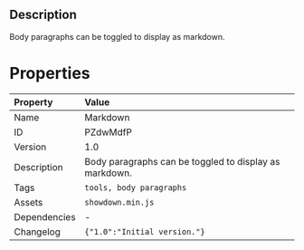 <h2>Description</h2><p>Body paragraphs can be toggled to display as markdown.</p>

# Properties

| Property | Value |
| :--- | :--- |
| Name | Markdown |
| ID | PZdwMdfP |
| Version | 1.0 |
| Description | Body paragraphs can be toggled to display as markdown. |
| Tags | `tools, body paragraphs` |
| Assets | `showdown.min.js` |
| Dependencies | - |
| Changelog | `{"1.0":"Initial version."}` |
